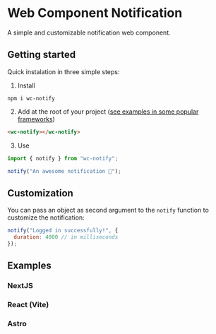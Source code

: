 # Web Component Notification

A simple and customizable notification web component.

## Getting started

Quick instalation in three simple steps:

1. Install

```
npm i wc-notify
```

2. Add at the root of your project ([see examples in some popular frameworks](#examples))

```html
<wc-notify></wc-notify>
```

3. Use

```js
import { notify } from "wc-notify";

notify("An awesome notification 🥳");
```

## Customization

You can pass an object as second argument to the `notify` function to customize the notification:

```js
notify("Logged in successfully!", {
  duration: 4000 // in milliseconds
});
```

## Examples

### NextJS

### React (Vite)

### Astro
